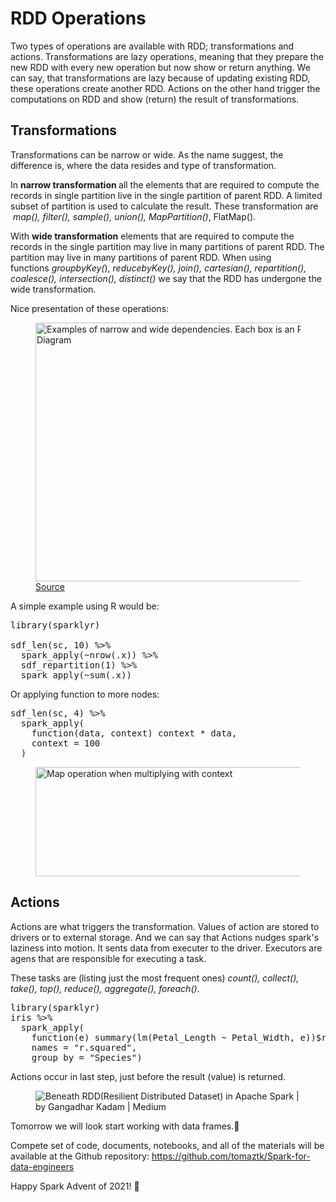 # RDD Operations

<!-- wp:paragraph -->
<p>Two types of operations are available with RDD; transformations and actions. Transformations are lazy operations, meaning that they prepare the new RDD with every new operation but now show or return anything. We can say, that transformations are lazy because of updating existing RDD, these operations create another RDD. Actions on the other hand trigger the computations on RDD and show (return) the result of transformations.</p>
<!-- /wp:paragraph -->

<!-- wp:heading -->
<h2 id="transformations">Transformations</h2>
<!-- /wp:heading -->

<!-- wp:paragraph -->
<p>Transformations can be narrow or wide. As the name suggest, the difference is, where the data resides and type of transformation.</p>
<!-- /wp:paragraph -->

<!-- wp:paragraph -->
<p>In <strong>narrow transformation </strong> all the elements that are required to compute the records in single partition live in the single partition of parent RDD. A limited subset of partition is used to calculate the result. These transformation are &nbsp;<em>map(), filter(), sample(), union(), MapPartition()</em>, FlatMap().</p>
<!-- /wp:paragraph -->

<!-- wp:paragraph -->
<p>With <strong>wide transformation</strong> elements that are required to compute the records in the single partition may live in many partitions of parent RDD. The partition may live in many partitions of parent RDD.&nbsp;When using functions&nbsp;<em>groupbyKey(</em>),&nbsp;<em>reducebyKey(), join(), cartesian(), repartition(), coalesce(), intersection(), distinct()</em> we say that the RDD has undergone the wide transformation.</p>
<!-- /wp:paragraph -->

<!-- wp:paragraph -->
<p>Nice presentation of these operations:</p>
<!-- /wp:paragraph -->

<!-- wp:image {"align":"center","width":648,"height":414} -->
<div class="wp-block-image"><figure class="aligncenter is-resized"><img src="https://www.researchgate.net/profile/Tathagata-Das-3/publication/262233351/figure/fig3/AS:669466224513041@1536624594827/Examples-of-narrow-and-wide-dependencies-Each-box-is-an-RDD-with-partitions-shown-as.png" alt="Examples of narrow and wide dependencies. Each box is an RDD, with... |  Download Scientific Diagram" width="648" height="414"/><figcaption><a href="https://www.researchgate.net/figure/Examples-of-narrow-and-wide-dependencies-Each-box-is-an-RDD-with-partitions-shown-as_fig3_262233351" target="_blank" rel="noreferrer noopener">Source</a></figcaption></figure></div>
<!-- /wp:image -->

<!-- wp:paragraph -->
<p>A simple example using R would be:</p>
<!-- /wp:paragraph -->

<!-- wp:syntaxhighlighter/code {"language":"r"} -->
<pre class="wp-block-syntaxhighlighter-code">library(sparklyr)

sdf_len(sc, 10) %>%
  spark_apply(~nrow(.x)) %>%
  sdf_repartition(1) %>%
  spark_apply(~sum(.x))</pre>
<!-- /wp:syntaxhighlighter/code -->

<!-- wp:paragraph -->
<p>Or applying function to more nodes: </p>
<!-- /wp:paragraph -->

<!-- wp:syntaxhighlighter/code -->
<pre class="wp-block-syntaxhighlighter-code">sdf_len(sc, 4) %>%
  spark_apply(
    function(data, context) context * data,
    context = 100
  )</pre>
<!-- /wp:syntaxhighlighter/code -->

<!-- wp:image {"align":"center","width":480,"height":175} -->
<div class="wp-block-image"><figure class="aligncenter is-resized"><img src="https://therinspark.com/the-r-in-spark_files/figure-html/distributed-times-context-1.png" alt="Map operation when multiplying with context" width="480" height="175"/></figure></div>
<!-- /wp:image -->

<!-- wp:heading -->
<h2 id="actions">Actions</h2>
<!-- /wp:heading -->

<!-- wp:paragraph -->
<p>Actions are what triggers the transformation. Values of action are stored to drivers or to external storage. And we can say that Actions nudges spark's laziness into motion. It sents data from executer to the driver. Executors are agens that are responsible for executing a task.</p>
<!-- /wp:paragraph -->

<!-- wp:paragraph -->
<p>These tasks are (listing just the most frequent ones)  <em>count(), collect(), take(), top(), reduce(), aggregate(), foreach()</em>.</p>
<!-- /wp:paragraph -->

<!-- wp:syntaxhighlighter/code {"language":"r"} -->
<pre class="wp-block-syntaxhighlighter-code">library(sparklyr)
iris %>%
  spark_apply(
    function(e) summary(lm(Petal_Length ~ Petal_Width, e))$r.squared,
    names = "r.squared",
    group_by = "Species")</pre>
<!-- /wp:syntaxhighlighter/code -->

<!-- wp:paragraph -->
<p>Actions occur in last step, just before the result (value) is returned.</p>
<!-- /wp:paragraph -->

<!-- wp:image {"align":"center"} -->
<div class="wp-block-image"><figure class="aligncenter"><img src="http://tomaztsql.files.wordpress.com/2021/12/148ff-1rtyvhjinshf_5yhf8c0z0q.png" alt="Beneath RDD(Resilient Distributed Dataset) in Apache Spark | by Gangadhar  Kadam | Medium"/></figure></div>
<!-- /wp:image -->

<!-- wp:paragraph -->
<p>Tomorrow we will look start working with data frames.🙂</p>
<!-- /wp:paragraph -->

<!-- wp:paragraph -->
<p>Compete set of code, documents, notebooks, and all of the materials will be available at the Github repository:&nbsp;<a rel="noreferrer noopener" href="https://github.com/tomaztk/Spark-for-data-engineers" target="_blank">https://github.com/tomaztk/Spark-for-data-engineers</a></p>
<!-- /wp:paragraph -->

<!-- wp:paragraph -->
<p>Happy Spark Advent of 2021! 🙂</p>
<!-- /wp:paragraph -->